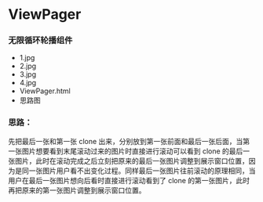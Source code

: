 # ViewPager

### 无限循环轮播组件
- 1.jpg
- 2.jpg
- 3.jpg
- 4.jpg
- ViewPager.html
- 思路图

### 思路：
先把最后一张和第一张 clone 出来，分别放到第一张前面和最后一张后面，当第一张图片想要看到末尾滚动过来的图片时直接进行滚动可以看到 clone 的最后一张图片，此时在滚动完成之后立刻把原来的最后一张图片调整到展示窗口位置，因为是同一张图片用户看不出变化过程。同样最后一张图片往前滚动的原理相同，当用户在最后一张图片想向后看时直接进行滚动看到了 clone 的第一张图片，此时再把原来的第一张图片调整到展示窗口位置。
